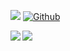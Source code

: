 ![](https://visitor-badge.laobi.icu/badge?page_id=gregl83.gregl83) [![Github](https://img.shields.io/github/followers/gregl83?label=Followers&logo=Github)](https://github.com/gregl83)

<!--
![GitHub stats](https://readme-stats-cfgj2cxdy.vercel.app/api?username=gregl83&count_private=true&show_icons=true&theme=tokyonight)
![Top Langs](https://readme-stats-cfgj2cxdy.vercel.app/api/top-langs/?username=gregl83&hide=php&theme=tokyonight)
-->
<div>
<a href="https://readme-stats-cfgj2cxdy.vercel.app/api?username=gregl83&count_private=true&show_icons=true&theme=tokyonight">
  <img  align="left" src="https://readme-stats-cfgj2cxdy.vercel.app/api?username=gregl83&count_private=true&show_icons=true&theme=tokyonight" />
</a>
<a href="https://readme-stats-cfgj2cxdy.vercel.app/api/top-langs/?username=gregl83&hide=php&theme=tokyonight">
  <img align="left" src="https://readme-stats-cfgj2cxdy.vercel.app/api/top-langs/?username=gregl83&hide=php&theme=tokyonight" />
</a>
</div>
